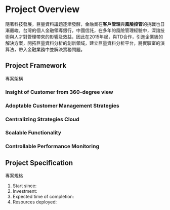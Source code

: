 # Project Overview

隨著科技發展，巨量資料議題逐漸發酵，金融業在**客戶管理**與**風險控管**的挑戰也日漸嚴峻。台灣的個人金融領導銀行，中國信託，在多年的風險管理經驗中，深諳技術與人才對管理帶來的影響及效益，因此在2015年起，與TD合作，引進企業級的解決方案，開拓巨量資料分析的創新領域，建立巨量資料分析平台，將實驗室的演算法，帶入金融業務中並解決實務問題。

## Project Framework

專案架構

### Insight of Customer from 360-degree view

### Adoptable Customer Management Strategies

### Centralizing Strategies Cloud

### Scalable Functionality

### Controllable Performance Monitoring

## Project Specification

專案規格

1. Start since:
1. Investment:
1. Expected time of completion:
1. Resources deployed:

